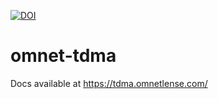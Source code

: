 [![DOI](https://zenodo.org/badge/397504015.svg)](https://zenodo.org/badge/latestdoi/397504015)

# omnet-tdma

Docs available at https://tdma.omnetlense.com/

